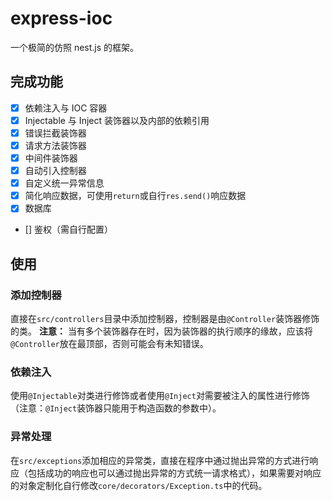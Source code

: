 # express-ioc

一个极简的仿照 nest.js 的框架。

## 完成功能

- [x] 依赖注入与 IOC 容器
- [x] Injectable 与 Inject 装饰器以及内部的依赖引用
- [x] 错误拦截装饰器
- [x] 请求方法装饰器
- [x] 中间件装饰器
- [x] 自动引入控制器
- [x] 自定义统一异常信息
- [x] 简化响应数据，可使用`return`或自行`res.send()`响应数据
- [x] 数据库
- [] 鉴权（需自行配置）

## 使用

### 添加控制器

直接在`src/controllers`目录中添加控制器，控制器是由`@Controller`装饰器修饰的类。
**注意：** 当有多个装饰器存在时，因为装饰器的执行顺序的缘故，应该将`@Controller`放在最顶部，否则可能会有未知错误。

### 依赖注入

使用`@Injectable`对类进行修饰或者使用`@Inject`对需要被注入的属性进行修饰（注意：`@Inject`装饰器只能用于构造函数的参数中）。

### 异常处理

在`src/exceptions`添加相应的异常类，直接在程序中通过抛出异常的方式进行响应（包括成功的响应也可以通过抛出异常的方式统一请求格式），如果需要对响应的对象定制化自行修改`core/decorators/Exception.ts`中的代码。
